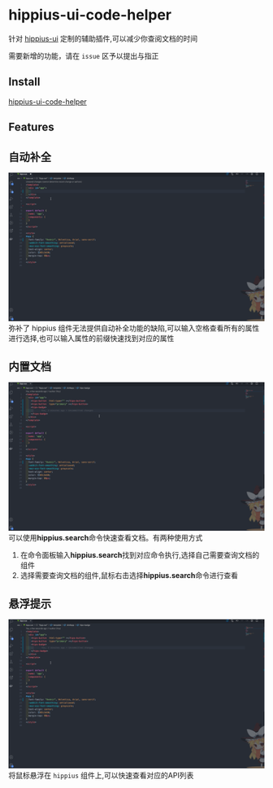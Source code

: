 # hippius-ui-code-helper

针对 [hippius-ui](http://hippius-ui.hips.hand-china.com/#/zh-CN/quickstart) 定制的辅助插件,可以减少你查阅文档的时间

需要新增的功能，请在 `issue` 区予以提出与指正

## Install

[hippius-ui-code-helper](https://marketplace.visualstudio.com/items?itemName=handMS.hippius-ui-code-helper)

## Features

## 自动补全
![自动补全](https://raw.githubusercontent.com/AboyL/hippius-ui-code-helper/master/images/auto-completion.gif)
弥补了 hippius 组件无法提供自动补全功能的缺陷,可以输入空格查看所有的属性进行选择,也可以输入属性的前缀快速找到对应的属性


## 内置文档
![内置文档](https://raw.githubusercontent.com/AboyL/hippius-ui-code-helper/master/images/doc.gif)
可以使用**hippius.search**命令快速查看文档。有两种使用方式
1. 在命令面板输入**hippius.search**找到对应命令执行,选择自己需要查询文档的组件
2. 选择需要查询文档的组件,鼠标右击选择**hippius.search**命令进行查看

## 悬浮提示
![悬浮提示](https://raw.githubusercontent.com/AboyL/hippius-ui-code-helper/master/images/hover.gif)
将鼠标悬浮在 `hippius` 组件上,可以快速查看对应的API列表



